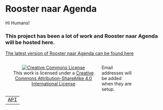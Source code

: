 # Rooster naar Agenda

Hi Humans!

### This project has been a lot of work and Rooster naar Agenda will be hosted here. ###

[The latest version of Rooster naar Agenda can be found here](https://www.icloud.com/shortcuts/8b236e1997994bfd8ec3f0e54ebbf475)



<footer>


<p style="float:left; width: 60%; text-align:center;">
<a rel="license" href="http://creativecommons.org/licenses/by-sa/4.0/"><img alt="Creative Commons License" style="border-width:0" src="https://i.creativecommons.org/l/by-sa/4.0/88x31.png" /></a><br />This work is licensed under a <a rel="license" href="http://creativecommons.org/licenses/by-sa/4.0/">Creative Commons Attribution-ShareAlike 4.0 International License</a>
  
</p>
<p style="float:left; width: 20%;">
Email addresses will be added when they are setup.
</p>

  <font size="6" face="Courier New">
  <table width="100%">

<tbody>
<tr>
<td><a href="https://mvan231.github.io/LatestRoosterAgenda.json">API</a></td>

</tr>
</tbody>
</table>
  </font>
</footer>
